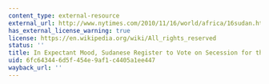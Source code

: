 ```yaml
---
content_type: external-resource
external_url: http://www.nytimes.com/2010/11/16/world/africa/16sudan.html
has_external_license_warning: true
license: https://en.wikipedia.org/wiki/All_rights_reserved
status: ''
title: In Expectant Mood, Sudanese Register to Vote on Secession for the South
uid: 6fc64344-6d5f-454e-9af1-c4405a1ee447
wayback_url: ''
---
```

